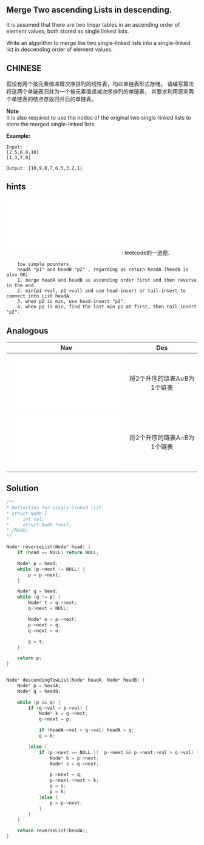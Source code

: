 ## Merge Two ascending Lists in descending.

It is assumed that there are two linear tables in an ascending order of element values, both stored as single linked lists.

Write an algorithm to merge the two single-linked lists into a single-linked list in descending order of element values.



## CHINESE
假设有两个按元素值递增次序排列的线性表，均以单链表形式存储。
请编写算法将这两个单链表归并为一个按元素值递减次序排列的单链表，
并要求利用原来两个单链表的结点存放归并后的单链表。

**Note** <br />
It is also required to use the nodes of the original two single-linked lists to store the merged single-linked lists.

**Example:**
```
Input:
[2,5,6,8,10]
[1,3,7,9]

Output: [10,9,8,7,6,5,3,2,1]
```

## hints
![reverseList](../../../../leetcode/easy/206/reverseList.md) : leetcode的一道题.
```
    tow simple pointers.
    headA "p1" and headB "p2" , regarding as return headA (headB is also OK)
    1. merge headA and headB as ascending order first and then reverse in the end.
    2. min{p1->val, p2->val} and use head-insert or tail-insert to connect into List headA.
    3. when p2 is min, use head-insert "p2".
    4. when p1 is min, find the last min p1 at first, then tail-insert "p2".

```

## Analogous
|                         Nav            |           Des             |
| :-------------------------------------:|:-------------------------:|
| ![unionSetTowList](unionSetTowList.md) |将2个升序的链表A∪B为1个链表|
| ![interSetTowList](interSetTowList.md) |将2个升序的链表A∩B为1个链表|


## Solution
``` c
/**
* Definition for singly-linked list.
* struct Node {
*     int val;
*     struct Node *next;
* }Node;
*/

Node* reverseList(Node* head) {
    if (head == NULL) return NULL;

    Node* p = head;
    while (p->next != NULL) {
        p = p->next;
    }

    Node* q = head;
    while (q != p) {
        Node* t = q->next;
        q->next = NULL;

        Node* o = p->next;
        p->next = q;
        q->next = o;

        q = t;
    }

    return p;
}


Node* descendingTowList(Node* headA, Node* headB) {
    Node* p = headA;
    Node* q = headB;

    while (p && q) {
        if (q->val < p->val) {
            Node* k = q->next;
            q->next = p;

            if (headA->val > q->val) headA = q;
            q = k;

        }else {
            if (p->next == NULL ||  p->next && p->next->val > q->val) {
                Node* k = p->next;
                Node* s = q->next;

                p->next = q;
                p->next->next = k;
                q = s;
                p = k;
            }else {
                p = p->next;
            }
        }
    }

    return reverseList(headA);
}

```